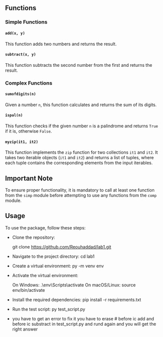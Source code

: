 ## Functions

### Simple Functions

#### `add(x, y)`

This function adds two numbers and returns the result.

#### `subtract(x, y)`

This function subtracts the second number from the first and returns the result.

### Complex Functions

#### `sumofdigits(n)`

Given a number `n`, this function calculates and returns the sum of its digits.

#### `ispal(n)`

This function checks if the given number `n` is a palindrome and returns `True` if it is, otherwise `False`.

#### `myzip(it1, it2)`

This function implements the `zip` function for two collections `it1` and `it2`. It takes two iterable objects (`it1` and `it2`) and returns a list of tuples, where each tuple contains the corresponding elements from the input iterables.

## Important Note

To ensure proper functionality, it is mandatory to call at least one function from the `simp` module before attempting to use any functions from the `comp` module.

## Usage

To use the package, follow these steps:

- Clone the repository:

   git clone https://github.com/Reouhaddad/lab1.git

- Navigate to the project directory:
    cd lab1
    
- Create a virtual environment:
 py -m venv env

- Activate the virtual environment:

    On Windows:
    .\env\Scripts\activate
    On macOS/Linux:
    source env/bin/activate

- Install the required dependencies:
 pip install -r requirements.txt

- Run the test script:
 py test_script.py

- you have to get an error to fix it you have to erase # before ic add and before ic substract in test_script.py  and rund again and you will get the right answer